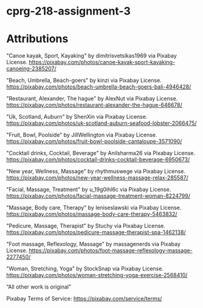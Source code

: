 # cprg-218-assignment-3
# Attributions

"Canoe kayak, Sport, Kayaking" by dimitrisvetsikas1969 via Pixabay License. 
https://pixabay.com/photos/canoe-kayak-sport-kayaking-canoeing-2385207/

"Beach, Umbrella, Beach-goers" by kinzi via Pixabay License. 
https://pixabay.com/photos/beach-umbrella-beach-goers-bali-4946428/

"Restaurant, Alexander, The hague" by AlexNut via Pixabay License. 
https://pixabay.com/photos/restaurant-alexander-the-hague-646678/

"Uk, Scotland, Auburn" by ShenXin via Pixabay License. 
https://pixabay.com/photos/uk-scotland-auburn-seafood-lobster-2066475/

"Fruit, Bowl, Poolside" by JillWellington via Pixabay License. 
https://pixabay.com/photos/fruit-bowl-poolside-cantaloupe-3571090/

"Cocktail drinks, Cocktail, Beverage" by Anilsharma26 via Pixabay License. 
https://pixabay.com/photos/cocktail-drinks-cocktail-beverage-6950673/

"New year, Wellness, Massage" by rhythmuswege via Pixabay License. 
https://pixabay.com/photos/new-year-wellness-massage-relax-285587/

"Facial, Massage, Treatment" by u_19g0ihl6c via Pixabay License. 
https://pixabay.com/photos/facial-massage-treatment-woman-8224799/

"Massage, Body care, Therapy" by leniseslawski via Pixabay License. 
https://pixabay.com/photos/massage-body-care-therapy-5463832/

"Pedicure, Massage, Therapist" by Stuchy via Pixabay License. 
https://pixabay.com/photos/pedicure-massage-therapist-spa-1462138/

"Foot massage, Reflexology, Massage" by massagenerds via Pixabay License. 
https://pixabay.com/photos/foot-massage-reflexology-massage-2277450/

"Woman, Stretching, Yoga" by StockSnap via Pixabay License. 
https://pixabay.com/photos/woman-stretching-yoga-exercise-2568410/

“All other work is original”

Pixabay Terms of Service: https://pixabay.com/service/terms/

